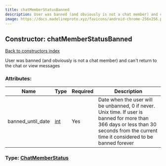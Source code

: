 ```yaml
---
title: chatMemberStatusBanned
description: User was banned (and obviously is not a chat member) and can't return to the chat or view messages
image: https://docs.madelineproto.xyz/favicons/android-chrome-256x256.png
---
```

## Constructor: chatMemberStatusBanned  
[Back to constructors index](index.md)



User was banned (and obviously is not a chat member) and can't return to the chat or view messages

### Attributes:

| Name     |    Type       | Required | Description |
|----------|---------------|----------|-------------|
|banned\_until\_date|[int](../types/int.md) | Yes|Date when the user will be unbanned, 0 if never. Unix time. If user is banned for more than 366 days or less than 30 seconds from the current time it considered to be banned forever|



### Type: [ChatMemberStatus](../types/ChatMemberStatus.md)


